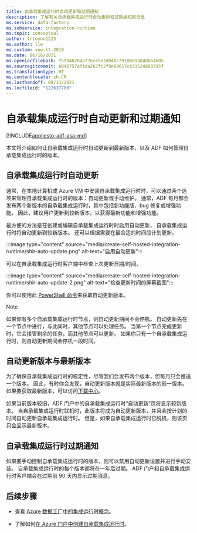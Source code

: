 ```yaml
---
title: 自承载集成运行时自动更新和过期通知
description: 了解有关自承载集成运行时自动更新和过期通知的信息
ms.service: data-factory
ms.subservice: integration-runtime
ms.topic: conceptual
author: lrtoyou1223
ms.author: lle
ms.custom: seo-lt-2019
ms.date: 06/16/2021
ms.openlocfilehash: f59948204af76ce5e2d940c2910601b848bb4605
ms.sourcegitcommit: 0046757af1da267fc2f0e88617c633524883795f
ms.translationtype: HT
ms.contentlocale: zh-CN
ms.lasthandoff: 08/13/2021
ms.locfileid: "122637780"
---
```

# <a name="self-hosted-integration-runtime-auto-update-and-expire-notification"></a>自承载集成运行时自动更新和过期通知

[!INCLUDE[appliesto-adf-asa-md](includes/appliesto-adf-asa-md.md)]

本文将介绍如何让自承载集成运行时自动更新到最新版本，以及 ADF 如何管理自承载集成运行时的版本。

## <a name="self-hosted-integration-runtime-auto-update"></a>自承载集成运行时自动更新
通常，在本地计算机或 Azure VM 中安装自承载集成运行时时，可以通过两个选项来管理自承载集成运行时的版本：自动更新或手动维护。 通常，ADF 每月都会发布两个新版本的自承载集成运行时，其中包括新功能版、bug 修复或增强功能。 因此，建议用户更新到较新版本，以获得最新功能和增强功能。

最方便的方法是在创建或编辑自承载集成运行时时启用自动更新， 自承载集成运行时将自动更新到较新版本。 还可以根据需要在最合适的时间段计划更新。

:::image type="content" source="media/create-self-hosted-integration-runtime/shir-auto-update.png" alt-text="启用自动更新":::

可以在自承载集成运行时客户端中检查上次更新日期/时间。

:::image type="content" source="media/create-self-hosted-integration-runtime/shir-auto-update-2.png" alt-text="检查更新时间的屏幕截图":::

你可以使用此 [PowerShell 命令](/powershell/module/az.datafactory/get-azdatafactoryv2integrationruntime?view=azps-6.1.0&preserve-view=true#example-5--get-self-hosted-integration-runtime-with-detail-status)来获取自动更新版本。 

> [!NOTE]
> 如果你有多个自承载集成运行时节点，则自动更新期间不会停机。 自动更新先在一个节点中进行，与此同时，其他节点可以处理任务。 当第一个节点完成更新时，它会接管剩余的任务，而其他节点可以更新。 如果你只有一个自承载集成运行时，则自动更新期间会停机一段时间。

## <a name="auto-update-version-vs-latest-version"></a>自动更新版本与最新版本
为了确保自承载集成运行时的稳定性，尽管我们会发布两个版本，但每月只会推送一个版本。 因此，有时你会发现，自动更新版本就是实际最新版本的前一版本。 如果要获取最新版本，可以访问[下载中心](https://www.microsoft.com/download/details.aspx?id=39717)。

如果当前版本较旧，ADF 门户中的自承载集成运行时“自动更新”页将显示较新版本。 当自承载集成运行时联机时，此版本将成为自动更新版本，并且会按计划的时间自动更新自承载集成运行时。 但是，如果自承载集成运行时已脱机，则该页只会显示最新版本。

## <a name="self-hosted-integration-runtime-expire-notification"></a>自承载集成运行时过期通知
如果要手动控制自承载集成运行时的版本，则可以禁用自动更新设置并进行手动安装。 自承载集成运行时的每个版本都将在一年后过期。 ADF 门户和自承载集成运行时客户端会在过期前 90 天内显示过期消息。

## <a name="next-steps"></a>后续步骤

- 查看 [Azure 数据工厂中的集成运行时概念](./concepts-integration-runtime.md)。

- 了解如何[在 Azure 门户中创建自承载集成运行时](./create-self-hosted-integration-runtime.md)。
